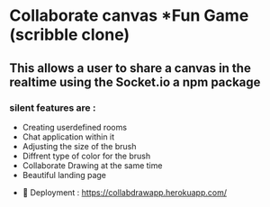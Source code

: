 # Collaborate canvas *Fun Game (scribble clone)
## This allows a user to share a canvas in the realtime using the Socket.io a npm package <br>
### silent features are : <br>
 * Creating userdefined rooms <br>
 * Chat application within it <br>
 * Adjusting the size of the brush <br>
 * Diffrent type of color for the brush <br>
 * Collaborate Drawing at the same time
 * Beautiful landing page  
- 🚀 Deployment : https://collabdrawapp.herokuapp.com/
